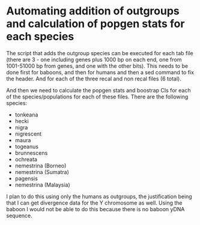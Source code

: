 # Automating addition of outgroups and calculation of popgen stats for each species

The script that adds the outgroup species can be executed for each tab file (there are 3 - one including genes plus 1000 bp on each end, one from 1001-51000 bp from genes, and one with the other bits). This needs to be done first for baboons, and then for humans and then a sed command to fix the header.  And for each of the three recal and non recal files (6 total).

And then we need to calculate the popgen stats and boostrap CIs for each of the species/populations for each of these files.  There are the following species:
* tonkeana
* hecki
* nigra
* nigrescent
* maura
* togeanus
* brunnescens
* ochreata
* nemestrina (Borneo)
* nemestrina (Sumatra)
* pagensis
* nemestrina (Malaysia)

I plan to do this using only the humans as outgroups, the justification being that I can get divergence data for the Y chromosome as well. Using the baboon I would not be able to do this because there is no baboon yDNA sequence.


